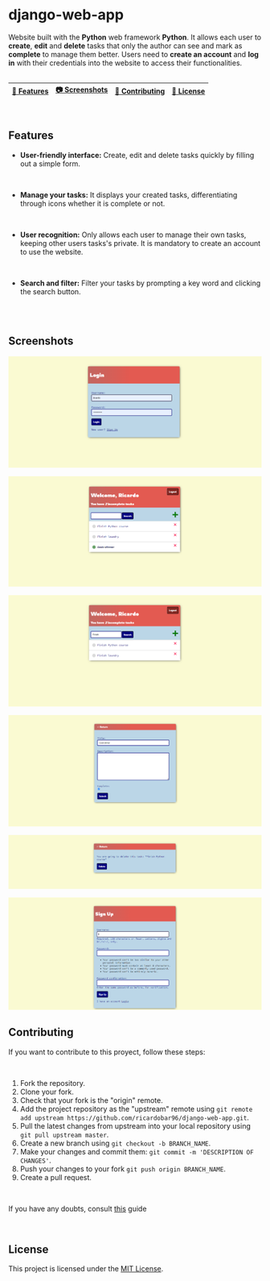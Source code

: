 # django-web-app
Website built with the <b>Python</b> web framework <b>Python</b>. It allows each user to <b>create</b>, <b>edit</b> and <b>delete</b> tasks that only the author can see and mark as <b>complete</b> to manage them better. Users need to <b>create an account</b> and <b>log in</b> with their credentials into the website to access their functionalities.
<br>
<br>

| [📖 Features](#features) | [:camera: Screenshots](#screenshots) | [🤝 Contributing](#contributing) | [🔖 License](#license) |
|  -------- | ----------- | ----------- | ----------- |

<br>

## Features

* **User-friendly interface:** Create, edit and delete tasks quickly by filling out a simple form.
<br>
 
* **Manage your tasks:** It displays your created tasks, differentiating through icons whether it is complete or not.
<br>

* **User recognition:** Only allows each user to manage their own tasks, keeping other users tasks's private. It is mandatory to create an account to use the website.
<br>

* **Search and filter:** Filter your tasks by prompting a key word and clicking the search button.
<br>

<br>

## Screenshots

![](images/login.png)

![](images/list.png)

![](images/search.png)

![](images/edit.png)

![](images/delete.png)

![](images/signup.png)

## Contributing
If you want to contribute to this proyect, follow these steps:

<br>

1. Fork the repository.
3. Clone your fork.
4. Check that your fork is the "origin" remote.
5. Add the project repository as the "upstream" remote using `git remote add upstream https://github.com/ricardobar96/django-web-app.git`.
6. Pull the latest changes from upstream into your local repository using `git pull upstream master`.
7. Create a new branch using `git checkout -b BRANCH_NAME`.
8. Make your changes and commit them: `git commit -m 'DESCRIPTION OF CHANGES'`.
9. Push your changes to your fork `git push origin BRANCH_NAME`.
10. Create a pull request.
 
<br>

If you have any doubts, consult [this](https://www.dataschool.io/how-to-contribute-on-github/) guide

<br>

## License
This project is licensed under the [MIT License](LICENSE).

